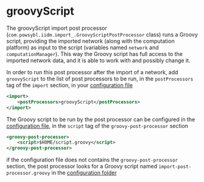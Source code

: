 # groovyScript
The groovyScript import post processor (`com.powsybl.iidm.import_.GroovyScriptPostProcessor` class) runs a Groovy script, providing the imported network (along with the computation platform) as input to the script (variables named `network` and `computationManager`). This way the Groovy script has full access to the imported network data, and it is able to work with and possibly change it.  
  
  
In order to run this post processor after the import of a network, add `groovyScript` to the list of post processors to be run, in the `postProcessors` tag of the `import` section, in your [configuration file](../configuration/configuration.md)  

```xml
<import>
    <postProcessors>groovyScript</postProcessors>
</import>
```

The Groovy script to be run by the post processor can be configured in the [configuration file](../configuration/configuration.md), in the `script` tag of the `groovy-post-processor` section

```xml
<groovy-post-processor>
    <script>$HOME/script.groovy</script>
</groovy-post-processor>   
```

if the configuration file does not contains the `groovy-post-processor` section, the post processor looks for a Groovy script named `import-post-processor.groovy` in the [configuration folder](../configuration/configuration.md) 